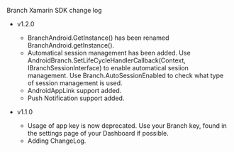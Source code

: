 Branch Xamarin SDK change log

- v1.2.0
  * BranchAndroid.GetInstance() has been renamed BranchAndroid.getInstance().
  * Automatical session management has been added. Use AndroidBranch.SetLifeCycleHandlerCallback(Context, IBranchSessionInterface) to enable automatical sesiion management. Use Branch.AutoSessionEnabled to check what type of session management is used.
  * AndroidAppLink support added.
  * Push Notification support added.

- v1.1.0
  * Usage of app key is now deprecated. Use your Branch key, found in the settings page of your Dashboard if possible.
  * Adding ChangeLog.

